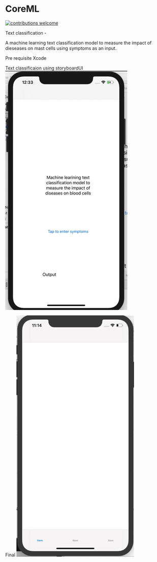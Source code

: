 # CoreML
[![contributions welcome](https://img.shields.io/badge/contributions-welcome-brightgreen.svg?style=flat)](https://github.com/dwyl/esta/issues)


Text classification - 

A machine learning text classification model to measure the impact of dieseases on mast cells using symptoms as an input.

Pre requisite 
Xcode



Text classificaion using storyboardUI
![Output](https://github.com/AkshayDevkate/CoreML/blob/main/Text%20classification/using%20storyboard/output/output.gif)

Final
![Output](https://github.com/AkshayDevkate/CoreML/blob/main/Final/Final.gif)

